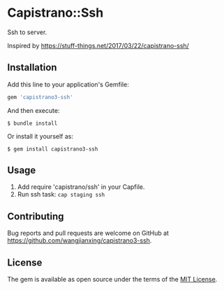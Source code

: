 # Capistrano::Ssh

Ssh to server.

Inspired by https://stuff-things.net/2017/03/22/capistrano-ssh/

## Installation

Add this line to your application's Gemfile:

```ruby
gem 'capistrano3-ssh'
```

And then execute:

    $ bundle install

Or install it yourself as:

    $ gem install capistrano3-ssh

## Usage

1. Add require 'capistrano/ssh' in your Capfile.
2. Run ssh task: ```cap staging ssh```

## Contributing

Bug reports and pull requests are welcome on GitHub at https://github.com/wangjianxing/capistrano3-ssh.


## License

The gem is available as open source under the terms of the [MIT License](https://opensource.org/licenses/MIT).

